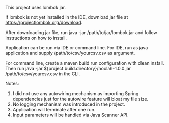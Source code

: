 This project uses lombok jar.

If lombok is not yet installed in the IDE,
download jar file at https://projectlombok.org/download.

After downloading jar file,
run java -jar /path/to/jar/lombok.jar and follow instructions on how to install.

Application can be run via IDE or command line.
For IDE, run as java application and supply /path/to/csv/yourcsv.csv as argument.

For command line, create a maven build run configuration with clean install.
Then run java -jar ${project.build.directory}/hoolah-1.0.0.jar /path/to/csv/yourcsv.csv in the CLI.

Notes:
1. I did not use any autowiring mechanism as importing Spring dependencies
   just for the autowire feature will bloat my file size.
2. No logging mechanism was introduced in the project.
3. Application will terminate after one run.
4. Input parameters will be handled via Java Scanner API.
